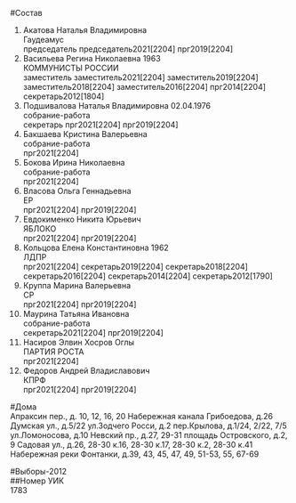 #Состав  
1. Акатова Наталья Владимировна  
    Гаудеамус  
    председатель председатель2021[2204] прг2019[2204]  
2. Васильева Регина Николаевна 1963  
    КОММУНИСТЫ РОССИИ  
    заместитель заместитель2021[2204] заместитель2019[2204] заместитель2018[2204] заместитель2016[2204] прг2014[2204] секретарь2012[1804]  
3. Подшивалова Наталья Владимировна 02.04.1976  
    собрание-работа  
    секретарь прг2021[2204] прг2019[2204]  
4. Бакшаева Кристина Валерьевна  
    собрание-работа  
    прг2021[2204]  
5. Бокова Ирина Николаевна  
    собрание-работа  
    прг2021[2204]  
6. Власова Ольга Геннадьевна  
    ЕР  
    прг2021[2204] прг2019[2204]  
7. Евдокименко Никита Юрьевич  
    ЯБЛОКО  
    прг2021[2204] прг2019[2204]  
8. Кольцова Елена Константиновна 1962  
    ЛДПР  
    прг2021[2204] секретарь2019[2204] секретарь2018[2204] секретарь2016[2204] секретарь2014[2204] секретарь2012[1790]  
9. Круппа Марина Валерьевна  
    СР  
    прг2021[2204] прг2019[2204]  
10. Маурина Татьяна Ивановна  
    собрание-работа  
    секретарь2021[2204] прг2019[2204]  
11. Насиров Элвин Хосров Оглы  
    ПАРТИЯ РОСТА  
    прг2021[2204]  
12. Федоров Андрей Владиславович  
    КПРФ  
    прг2021[2204] прг2019[2204]  
  
#Дома  
Апраксин пер., д. 10, 12, 16, 20 Набережная канала Грибоедова, д.26 Думская ул., д.5/22 ул.Зодчего Росси, д.2 пер.Крылова, д.1/24, 2/22, 7/5 ул.Ломоносова, д.10 Невский пр., д.27, 29-31 площадь Островского, д.2, 9 Садовая ул., д.26, 28-30 к.16, 28-30 к.17, 28-30 к.2, 28-30 к.41 Набережная реки Фонтанки, д.39, 43, 45, 47, 49, 51-53, 55, 67-69  
  
#Выборы-2012  
##Номер УИК  
1783  
